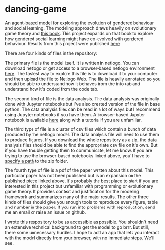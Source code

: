 # dancing-game
An agent-based model for exploring the evolution of gendered behaviour and social learning. The modeling approach draws heavily
on evolutionary game theory and [this book](https://oxford.universitypressscholarship.com/view/10.1093/oso/9780198789970.001.0001/oso-9780198789970).
This project expands on that book to explore how gendered social learning might have co-evolved with gendered behaviour. Results from this project were published [here](https://journals.sagepub.com/doi/10.1177/00483931211049770)

There are four kinds of files in the repository:

The primary file is the model itself. It is written in netlogo.
You can download netlogo or get access to a browser-based netlogo environment [here](https://www.netlogoweb.org/). The fastest way to explore this file is to download it to your computer and then upload the file to Netlogo Web. The file is heavily annotated so you should be able to understand how it behaves from the info tab and understand how it's coded from the code tab.

The second kind of file is the data analysis. The data analysis was originally done with Jupyter notebooks but I've also created version of the file in base python. The data analysis files can be read in a lot of ways but I recommend using Jupyter notebooks if you have them. A browser-based Jupyter notebook is available [here](https://jupyter.org/try) along with a tutorial if you are unfamiliar.

The third type of file is a cluster of csv files which contain a bunch of data produced by the netlogo model. The data analysis file will need to use them to produce figures. If you download the whole repository as a zip, the data analysis files should be able to find the appropriate csv file on it's own. But if you have trouble getting them to communicate, let me know. If you are trying to use the browser-based notebooks linked above, you'll have to [specify a path](https://medium.com/@ageitgey/python-3-quick-tip-the-easy-way-to-deal-with-file-paths-on-windows-mac-and-linux-11a072b58d5f#:~:text=To%20use%20it%2C%20you%20just,for%20the%20current%20operating%20system.) to the zip folder.

The fourth type of file is a pdf of the paper written about this model. This particular paper has not been published but is an expansion on the published piece linked above. It's probably the best place to start if you are interested in this project but unfamiliar with programming or evolutionary game theory. It provides context and justification for the modeling framework and summarizes many of the major results. The other three kinds of files should give you enough tools to reproduce every figure, table and number in the paper. If you run into problems with reproduction, send me an email or raise an issue on github.

I wrote this respository to be as accessible as possible. You shouldn't need an extensive technical background to get the model to go brrr. But still, there some unnecessary hurdles. I hope to add an app that lets you interact with the model directly from your browser, with no immediate steps. We'll see. 
